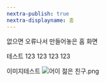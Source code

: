 ```yaml
---
nextra-publish: true
nextra-displayname: 홈
---
```

없으면 오류나서 만들어놓은 홈 화면

테스트 123 123 123 123

이미지테스트
![어이 젊은 친구.png](/어이_젊은_친구.png)